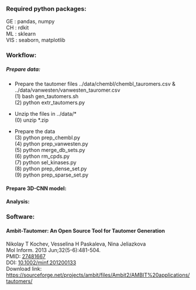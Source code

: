 ### Required python packages:
GE  : pandas, numpy\
CH  : rdkit\
ML  : sklearn\
VIS : seaborn, matplotlib

### Workflow:
##### Prepare data:
* Prepare the tautomer files ../data/chembl/chembl_tauromers.csv & ../data/vanwesten/vanwesten_tauromer.csv\
(1) bash gen_tautomers.sh \
(2) python extr_tautomers.py

* Unzip the files in ../data/*\
(0) unzip *.zip

* Prepare the data\
(3) python prep_chembl.py\
(4) python prep_vanwesten.py\
(5) python merge_db_sets.py\
(6) python rm_cpds.py\
(7) python sel_kinases.py\
(8) python prep_dense_set.py\
(9) python prep_sparse_set.py

#### Prepare 3D-CNN model:

#### Analysis:

### Software:
#### Ambit-Tautomer: An Open Source Tool for Tautomer Generation
Nikolay T Kochev, Vesselina H Paskaleva, Nina Jeliazkova\
Mol Inform. 2013 Jun;32(5-6):481-504.\
PMID: [27481667](https://pubmed.ncbi.nlm.nih.gov/27481667/)\
DOI: [10.1002/minf.201200133](https://onlinelibrary.wiley.com/doi/abs/10.1002/minf.201200133)\
Download link: https://sourceforge.net/projects/ambit/files/Ambit2/AMBIT%20applications/tautomers/
